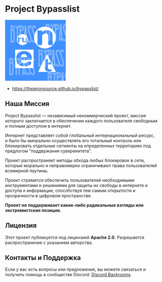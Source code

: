 # Project Bypasslist

<img src="https://github.com/theanonsource/bypasslist/blob/457249223819d6fbea8bf6d94329943d9ee10b7f/runetbypass.jpg" alt="Логотип" width="200"/>

- https://theanonsource.github.io/bypasslist/

## Наша Миссия

Project Bypasslist — независимый некоммерческий проект, миссия которого заключается в обеспечении каждого пользователя свободным и полным доступом в интернет.

Интернет представляет собой глобальный интернациональный ресурс, и было бы аморально осуществлять его тотальный контроль или блокировать отдельные сегменты на определенных территориях под предлогом "поддержания суверенитета".

Проект распространяет методы обхода любых блокировок в сети, которые морально и неправомерно ограничивают права пользователей всемирной паутины. 

Проект стремится обеспечить пользователей необходимыми инструментами и решениями для защиты их свободы в интернете и доступа к информации, способствуя тем самым открытости и прозрачности в цифровом пространстве.

**Проект не поддерживает какие-либо радикальные взгляды или экстремистские позиции.**

## Лицензия

Этот проект публикуется под лицензией **Apache 2.0**. Разрешается распространение с указанием авторства.

## Контакты и Поддержка

Если у вас есть вопросы или предложения, вы можете связаться и получить помощь в сообществе Discord: [Discord Backrooms](https://discord.gg/UEXvSbVCQM).
